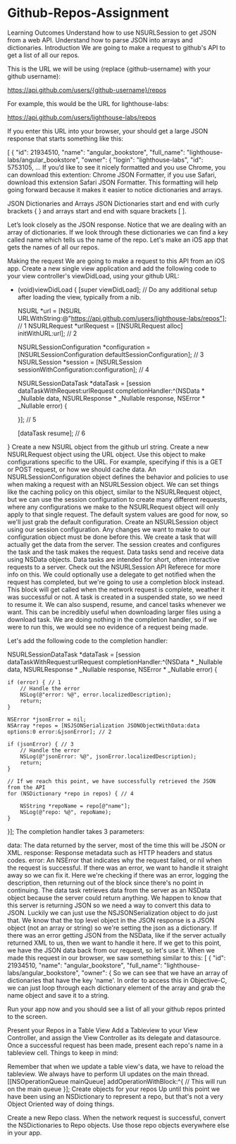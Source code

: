 # Github-Repos-Assignment

Learning Outcomes
Understand how to use NSURLSession to get JSON from a web API.
Understand how to parse JSON into arrays and dictionaries.
Introduction
We are going to make a request to github's API to get a list of all our repos.

This is the URL we will be using (replace {github-username} with your github username):

https://api.github.com/users/{github-username}/repos

For example, this would be the URL for lighthouse-labs:

https://api.github.com/users/lighthouse-labs/repos

If you enter this URL into your browser, your should get a large JSON response that starts something like this:

[
    {
        "id": 21934510,
        "name": "angular_bookstore",
        "full_name": "lighthouse-labs/angular_bookstore",
        "owner": {
        "login": "lighthouse-labs",
        "id": 5753105,
...
If you’d like to see it nicely formatted and you use Chrome, you can download this extention: Chrome JSON Formatter, if you use Safari, download this extension Safari JSON Formatter. This formatting will help going forward because it makes it easier to notice dictionaries and arrays.

JSON Dictionaries and Arrays
JSON Dictionaries start and end with curly brackets { } and arrays start and end with square brackets [ ].

Let’s look closely as the JSON response. Notice that we are dealing with an array of dictionaries. If we look through these dictionaries we can find a key called name which tells us the name of the repo. Let's make an iOS app that gets the names of all our repos.

Making the request
We are going to make a request to this API from an iOS app. Create a new single view application and add the following code to your view controller's viewDidLoad, using your github URL:

- (void)viewDidLoad {
    [super viewDidLoad];
    // Do any additional setup after loading the view, typically from a nib.

    NSURL *url = [NSURL URLWithString:@"https://api.github.com/users/lighthouse-labs/repos"]; // 1
    NSURLRequest *urlRequest = [[NSURLRequest alloc] initWithURL:url]; // 2

    NSURLSessionConfiguration *configuration = [NSURLSessionConfiguration defaultSessionConfiguration]; // 3
    NSURLSession *session = [NSURLSession sessionWithConfiguration:configuration]; // 4

    NSURLSessionDataTask *dataTask = [session dataTaskWithRequest:urlRequest completionHandler:^(NSData * _Nullable data, NSURLResponse * _Nullable response, NSError * _Nullable error) {



    }]; // 5

    [dataTask resume]; // 6

}
Create a new NSURL object from the github url string.
Create a new NSURLRequest object using the URL object. Use this object to make configurations specific to the URL. For example, specifying if this is a GET or POST request, or how we should cache data.
An NSURLSessionConfiguration object defines the behavior and policies to use when making a request with an NSURLSession object. We can set things like the caching policy on this object, similar to the NSURLRequest object, but we can use the session configuration to create many different requests, where any configurations we make to the NSURLRequest object will only apply to that single request. The default system values are good for now, so we'll just grab the default configuration.
Create an NSURLSession object using our session configuration. Any changes we want to make to our configuration object must be done before this.
We create a task that will actually get the data from the server. The session creates and configures the task and the task makes the request. Data tasks send and receive data using NSData objects. Data tasks are intended for short, often interactive requests to a server. Check out the NSURLSession API Referece for more info on this. We could optionally use a delegate to get notified when the request has completed, but we're going to use a completion block instead. This block will get called when the network request is complete, weather it was successful or not.
A task is created in a suspended state, so we need to resume it. We can also suspend, resume, and cancel tasks whenever we want. This can be incredibly useful when downloading larger files using a download task.
We are doing nothing in the completion handler, so if we were to run this, we would see no evidence of a request being made.

Let's add the following code to the completion handler:

 NSURLSessionDataTask *dataTask = [session dataTaskWithRequest:urlRequest completionHandler:^(NSData * _Nullable data, NSURLResponse * _Nullable response, NSError * _Nullable error) {

    if (error) { // 1
        // Handle the error
        NSLog(@"error: %@", error.localizedDescription);
        return;
    }

    NSError *jsonError = nil;
    NSArray *repos = [NSJSONSerialization JSONObjectWithData:data options:0 error:&jsonError]; // 2

    if (jsonError) { // 3
        // Handle the error
        NSLog(@"jsonError: %@", jsonError.localizedDescription);
        return;
    }

    // If we reach this point, we have successfully retrieved the JSON from the API
    for (NSDictionary *repo in repos) { // 4

        NSString *repoName = repo[@"name"];
        NSLog(@"repo: %@", repoName);
    }
}];
The completion handler takes 3 parameters:

data: The data returned by the server, most of the time this will be JSON or XML.
response: Response metadata such as HTTP headers and status codes.
error: An NSError that indicates why the request failed, or nil when the request is successful.
If there was an error, we want to handle it straight away so we can fix it. Here we're checking if there was an error, logging the description, then returning out of the block since there's no point in continuing.
The data task retrieves data from the server as an NSData object because the server could return anything. We happen to know that this server is returning JSON so we need a way to convert this data to JSON. Luckily we can just use the NSJSONSerialization object to do just that. We know that the top level object in the JSON response is a JSON object (not an array or string) so we're setting the json as a dictionary.
If there was an error getting JSON from the NSData, like if the server actually returned XML to us, then we want to handle it here.
If we get to this point, we have the JSON data back from our request, so let's use it. When we made this request in our browser, we saw something similar to this:
[
    {
        "id": 21934510,
        "name": "angular_bookstore",
        "full_name": "lighthouse-labs/angular_bookstore",
        "owner": {
So we can see that we have an array of dictionaries that have the key 'name'. In order to access this in Objective-C, we can just loop through each dictionary element of the array and grab the name object and save it to a string.

Run your app now and you should see a list of all your github repos printed to the screen.

Present your Repos in a Table View
Add a Tableview to your View Controller, and assign the View Controller as its delegate and datasource.
Once a successful request has been made, present each repo's name in a tableview cell.
Things to keep in mind:

Remember that when we update a table view's data, we have to reload the tableview.
We always have to perform UI updates on the main thread.
[[NSOperationQueue mainQueue] addOperationWithBlock:^{
    // This will run on the main queue
}];
Create objects for your repos
Up until this point we have been using an NSDictionary to represent a repo, but that's not a very Object Oriented way of doing things.

Create a new Repo class.
When the network request is successful, convert the NSDictionaries to Repo objects.
Use those repo objects everywhere else in your app.
